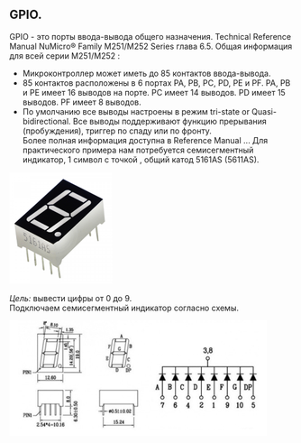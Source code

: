 ## GPIO. 
GPIO - это порты ввода-вывода общего назначения. Technical Reference Manual NuMicro® Family M251/M252 Series глава 6.5. Общая информация для всей серии M251/M252 :  
+ Микроконтроллер может иметь до 85 контактов ввода-вывода.
+ 85 контактов расположены в 6 портах  PA, PB, PC, PD, PE и PF.  PA, PB и PE имеет 16 выводов на порте. PC имеет 14 выводов. PD имеет 15 выводов. PF имеет 8 выводов.  
+ По умолчанию все выводы настроены в режим tri-state or Quasi-bidirectional. Все выводы поддерживают функцию прерывания (пробуждения), триггер по спаду или по фронту.  
Более полная информация доступна в Reference Manual ...
Для практического примера нам потребуется семисегментный индикатор, 1 символ с точкой , общий катод  5161AS (5611AS).  

![alt-текст](https://github.com/PivnevNikolay/Nuvoton-Development-Tool/blob/master/NuMaker-M251SD/002_GPIO/photos/001.jpg "")   

*Цель:* вывести цифры от 0 до 9.  
Подключаем семисегментный индикатор согласно схемы.  

![alt-текст](https://github.com/PivnevNikolay/Nuvoton-Development-Tool/blob/master/NuMaker-M251SD/002_GPIO/photos/002.jpg "")   
  

 
